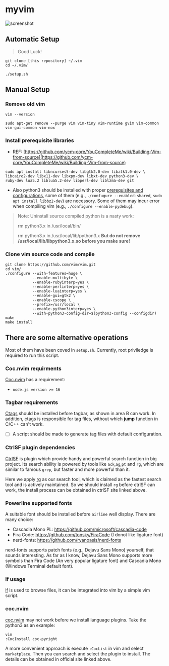 # myvim

![screenshot](https://i.loli.net/2021/11/22/wNt5PvpkadhErHq.png)


## Automatic Setup

> Good Luck!

```shell
git clone [this repository] ~/.vim
cd ~/.vim/

./setup.sh
```



## Manual Setup

### Remove old vim
```shell
vim --version

sudo apt-get remove --purge vim vim-tiny vim-runtime gvim vim-common vim-gui-common vim-nox
```

### Install prerequisite libraries
* REF: [https://github.com/ycm-core/YouCompleteMe/wiki/Building-Vim-from-source](https://github.com/ycm-core/YouCompleteMe/wiki/Building-Vim-from-source)
```shell
sudo apt install libncurses5-dev libgtk2.0-dev libatk1.0-dev \
libcairo2-dev libx11-dev libxpm-dev libxt-dev python3-dev \
ruby-dev lua5.2 liblua5.2-dev libperl-dev liblzma-dev git
```

* Also python3 should be installed with proper [prerequisites and configurations](https://stackoverflow.com/questions/8097161/how-would-i-build-python-myself-from-source-code-on-ubuntu), some of them (e.g., `./confugure --enabled-shared`, `sudo apt install libbz2-dev`) are necessory. Some of them may incur error when compiling vim (e.g., `./configure --enable-pydebug`).

> Note: Uninstall source compiled python is a nasty work:
>
> rm python3.x in /usr/local/bin/
>
> rm python3.x in /usr/local/lib/python3.x
**But do not remove /usr/local/lib/libpython3.x.so before you make sure!**

### Clone vim source code and compile
```shell
git clone https://github.com/vim/vim.git
cd vim/
./configure --with-features=huge \
            --enable-multibyte \
            --enable-rubyinterp=yes \
            --enable-perlinterp=yes \
            --enable-luainterp=yes \
            --enable-gui=gtk2 \
            --enable-cscope \
            --prefix=/usr/local \
            --enable-python3interp=yes \
            --with-python3-config-dir=$(python3-config --configdir)
make
make install
```



## There are some alternative operations
Most of them have been coved in `setup.sh`. Currently, root priviledge is required to run this script.

### Coc.nvim requirments
[Coc.nvim](https://github.com/neoclide/coc.nvim) has a requirement:
* `node.js version >= 16`

### Tagbar requirements
[Ctags](https://ctags.io/) should be installed before tagbar, as shown in area B can work. In addition, ctags is responsible for tag files, without which **jump** function in C/C++ can't work.
- [ ] A script should be made to generate tag files with default configuration.

### CtrlSF plugin dependencies
[CtrlSF](https://github.com/dyng/ctrlsf.vim) is plugin which provide handy and powerful search function in big project. Its search ability is powered by tools like `ack`,`ag`,`pt` and `rg`, which are similar to famous `grep`, but faster and more powerful than it.

Here we apply [rg](https://github.com/BurntSushi/ripgrep) as our search tool, which is claimed as the fastest search tool and is actively maintained.
So we should install `rg` before ctrlSF can work, the install process can be obtained in ctrlSF site linked above.

### Powerline supported fonts
A suitable font should be installed before `airline` well display. There are many choice:
* Cascadia Mono PL: https://github.com/microsoft/cascadia-code
* Fira Code: https://github.com/tonsky/FiraCode (I donot like ligature font)
* nerd-fonts: https://github.com/ryanoasis/nerd-fonts

nerd-fonts supports patch fonts (e.g., Dejavu Sans Mono) yourself, that sounds interesting. As far as I know, Dejavu Sans Mono supports more symbols than Fira Code (An very popular ligature font) and Cascadia Mono (Windows Terminal default font).

### lf usage
[lf](https://github.com/gokcehan/lf) is used to browse files, it can be integrated into vim by a simple vim script.


### coc.nvim
[coc.nvim](https://github.com/neoclide/coc.nvim) may not work before we install language plugins.
Take the python3 as an example:
```
vim
:CocInstall coc-pyright
```
A more convenient approach is execute `:CocList` in vim and select `marketplace`.
Then you can search and select the plugin to install.
The details can be obtained in official site linked above.
